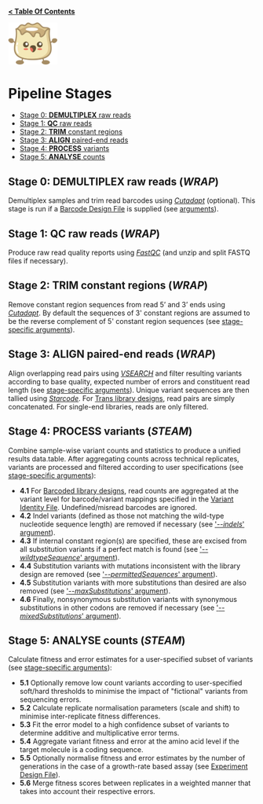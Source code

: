 **[< Table Of Contents](https://github.com/lehner-lab/DiMSum#table-of-contents)**
<p align="left">
  <img src="../Dumpling.png" width="100">
</p>

# Pipeline Stages

* [Stage 0: **DEMULTIPLEX** raw reads](#stage-0-demultiplex-raw-reads-wrap)
* [Stage 1: **QC** raw reads](#stage-1-qc-raw-reads-wrap)
* [Stage 2: **TRIM** constant regions](#stage-2-trim-constant-regions-wrap)
* [Stage 3: **ALIGN** paired-end reads](#stage-3-align-paired-end-reads-wrap)
* [Stage 4: **PROCESS** variants](#stage-4-process-variants-steam)
* [Stage 5: **ANALYSE** counts](#stage-5-analyse-counts-steam)

## Stage 0: **DEMULTIPLEX** raw reads (_WRAP_)

Demultiplex samples and trim read barcodes using *[Cutadapt](INSTALLATION.md)* (optional). This stage is run if a [Barcode Design File](FILEFORMATS.md#barcode-design-file) is supplied (see [arguments](ARGUMENTS.md#multiplexed-fastq-files)).

## Stage 1: **QC** raw reads (_WRAP_)

Produce raw read quality reports using *[FastQC](INSTALLATION.md)* (and unzip and split FASTQ files if necessary).

## Stage 2: **TRIM** constant regions (_WRAP_)

Remove constant region sequences from read 5’ and 3’ ends using *[Cutadapt](INSTALLATION.md)*. By default the sequences of 3' constant regions are assumed to be the reverse complement of 5' constant region sequences (see [stage-specific arguments](ARGUMENTS.md#trim-arguments)).

## Stage 3: **ALIGN** paired-end reads (_WRAP_)

Align overlapping read pairs using *[VSEARCH](INSTALLATION.md)* and filter resulting variants according to base quality, expected number of errors and constituent read length (see [stage-specific arguments](ARGUMENTS.md#align-arguments)). Unique variant sequences are then tallied using *[Starcode](INSTALLATION.md)*. For [Trans library designs](ARGUMENTS.md#trans-library-design), read pairs are simply concatenated. For single-end libraries, reads are only filtered.

## Stage 4: **PROCESS** variants (_STEAM_)

Combine sample-wise variant counts and statistics to produce a unified results data.table. After aggregating counts across technical replicates, variants are processed and filtered according to user specifications (see [stage-specific arguments](ARGUMENTS.md#process-arguments)):
* **4.1** For [Barcoded library designs](ARGUMENTS.md#barcoded-library-design), read counts are aggregated at the variant level for barcode/variant mappings specified in the [Variant Identity File](FILEFORMATS.md#variant-identity-file). Undefined/misread barcodes are ignored.
* **4.2** Indel variants (defined as those not matching the wild-type nucleotide sequence length) are removed if necessary (see ['_--indels_' argument](ARGUMENTS.md#process-arguments)).
* **4.3** If internal constant region(s) are specified, these are excised from all substitution variants if a perfect match is found (see ['_--wildtypeSequence_' argument](ARGUMENTS.md#process-arguments)).
* **4.4** Substitution variants with mutations inconsistent with the library design are removed (see ['_--permittedSequences_' argument](ARGUMENTS.md#process-arguments)).
* **4.5** Substitution variants with more substitutions than desired are also removed (see ['_--maxSubstitutions_' argument](ARGUMENTS.md#process-arguments)).
* **4.6** Finally, nonsynonymous substitution variants with synonymous substitutions in other codons are removed if necessary (see ['_--mixedSubstitutions_' argument](ARGUMENTS.md#process-arguments)).

## Stage 5: **ANALYSE** counts (_STEAM_)

Calculate fitness and error estimates for a user-specified subset of variants (see [stage-specific arguments](ARGUMENTS.md#analyse-arguments)):
* **5.1** Optionally remove low count variants according to user-specified soft/hard thresholds to minimise the impact of "fictional" variants from sequencing errors.
* **5.2** Calculate replicate normalisation parameters (scale and shift) to minimise inter-replicate fitness differences.
* **5.3** Fit the error model to a high confidence subset of variants to determine additive and multiplicative error terms.
* **5.4** Aggregate variant fitness and error at the amino acid level if the target molecule is a coding sequence.
* **5.5** Optionally normalise fitness and error estimates by the number of generations in the case of a growth-rate based assay (see [Experiment Design File](FILEFORMATS.md#experimental-design-file)).
* **5.6** Merge fitness scores between replicates in a weighted manner that takes into account their respective errors.
